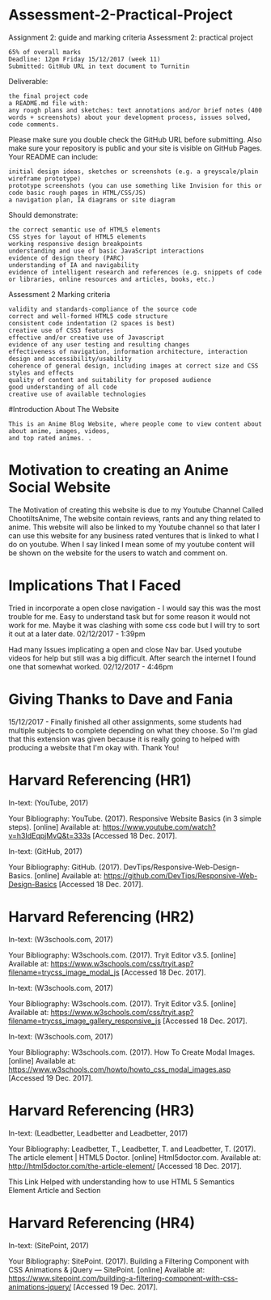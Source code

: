 # Assessment-2-Practical-Project
Assignment 2: guide and marking criteria
Assessment 2: practical project

    65% of overall marks
    Deadline: 12pm Friday 15/12/2017 (week 11)
    Submitted: GitHub URL in text document to Turnitin

Deliverable:

    the final project code
    a README.md file with:
    any rough plans and sketches: text annotations and/or brief notes (400 words + screenshots) about your development process, issues solved, code comments.

Please make sure you double check the GitHub URL before submitting. Also make sure your repository is public and your site is visible on GitHub Pages.
Your README can include:

    initial design ideas, sketches or screenshots (e.g. a greyscale/plain wireframe prototype)
    prototype screenshots (you can use something like Invision for this or code basic rough pages in HTML/CSS/JS)
    a navigation plan, IA diagrams or site diagram

Should demonstrate:

    the correct semantic use of HTML5 elements
    CSS styes for layout of HTML5 elements
    working responsive design breakpoints
    understanding and use of basic JavaScript interactions
    evidence of design theory (PARC)
    understanding of IA and navigability
    evidence of intelligent research and references (e.g. snippets of code or libraries, online resources and articles, books, etc.)

Assessment 2 Marking criteria

    validity and standards-compliance of the source code
    correct and well-formed HTML5 code structure
    consistent code indentation (2 spaces is best)
    creative use of CSS3 features
    effective and/or creative use of Javascript
    evidence of any user testing and resulting changes
    effectiveness of navigation, information architecture, interaction design and accessibility/usability
    coherence of general design, including images at correct size and CSS styles and effects
    quality of content and suitability for proposed audience
    good understanding of all code
    creative use of available technologies


#Introduction About The Website

    This is an Anime Blog Website, where people come to view content about about anime, images, videos,
    and top rated animes. .

# Motivation to creating an Anime Social Website

   The Motivation of creating this website is due to my Youtube Channel Called ChootiItsAnime, The website
   contain reviews, rants and any thing related to anime. This website will also be linked to my Youtube channel
   so that later I can use this website for any business rated ventures that is linked to what I do on youtube.
   When I say linked I mean some of my youtube content will be shown on the website for the users to watch and
   comment on.

# Implications That I Faced

  Tried in incorporate a open close navigation - I would say this was the most trouble for me. Easy to understand
  task but for some reason it would not work for me. Maybe it was clashing with some css code but I will try to
  sort it out at a later date. 02/12/2017 - 1:39pm

  Had many Issues implicating a open and close Nav bar. Used youtube videos for help but still was a big difficult.
  After search the internet I found one that somewhat worked. 02/12/2017 - 4:46pm

# Giving Thanks to Dave and Fania
  15/12/2017 - Finally finished all other assignments, some students had multiple subjects to complete depending on what they choose. So I'm glad that this extension was given because it is really going to helped with producing a website that I'm okay with. Thank You!

# Harvard Referencing (HR1)
  In-text: (YouTube, 2017)

  Your Bibliography: YouTube. (2017). Responsive Website Basics (in 3 simple steps). [online] Available at: https://www.youtube.com/watch?v=h3IdEqpjMvQ&t=333s [Accessed 18 Dec. 2017].

  In-text: (GitHub, 2017)

  Your Bibliography: GitHub. (2017). DevTips/Responsive-Web-Design-Basics. [online] Available at: https://github.com/DevTips/Responsive-Web-Design-Basics [Accessed 18 Dec. 2017].


# Harvard Referencing (HR2)
  In-text: (W3schools.com, 2017)

  Your Bibliography: W3schools.com. (2017). Tryit Editor v3.5. [online] Available at: https://www.w3schools.com/css/tryit.asp?filename=trycss_image_modal_js [Accessed 18 Dec. 2017].

  In-text: (W3schools.com, 2017)

  Your Bibliography: W3schools.com. (2017). Tryit Editor v3.5. [online] Available at: https://www.w3schools.com/css/tryit.asp?filename=trycss_image_gallery_responsive_js [Accessed 18 Dec. 2017].

  In-text: (W3schools.com, 2017)

  Your Bibliography: W3schools.com. (2017). How To Create Modal Images. [online] Available at: https://www.w3schools.com/howto/howto_css_modal_images.asp [Accessed 19 Dec. 2017].

# Harvard Referencing (HR3)
  In-text: (Leadbetter, Leadbetter and Leadbetter, 2017)

  Your Bibliography: Leadbetter, T., Leadbetter, T. and Leadbetter, T. (2017). The article element | HTML5 Doctor. [online] Html5doctor.com. Available at: http://html5doctor.com/the-article-element/ [Accessed 18 Dec. 2017].

  This Link Helped with understanding how to use HTML 5 Semantics Element Article and Section

# Harvard Referencing (HR4)

  In-text: (SitePoint, 2017)

  Your Bibliography: SitePoint. (2017). Building a Filtering Component with CSS Animations & jQuery — SitePoint. [online] Available at: https://www.sitepoint.com/building-a-filtering-component-with-css-animations-jquery/ [Accessed 19 Dec. 2017].
